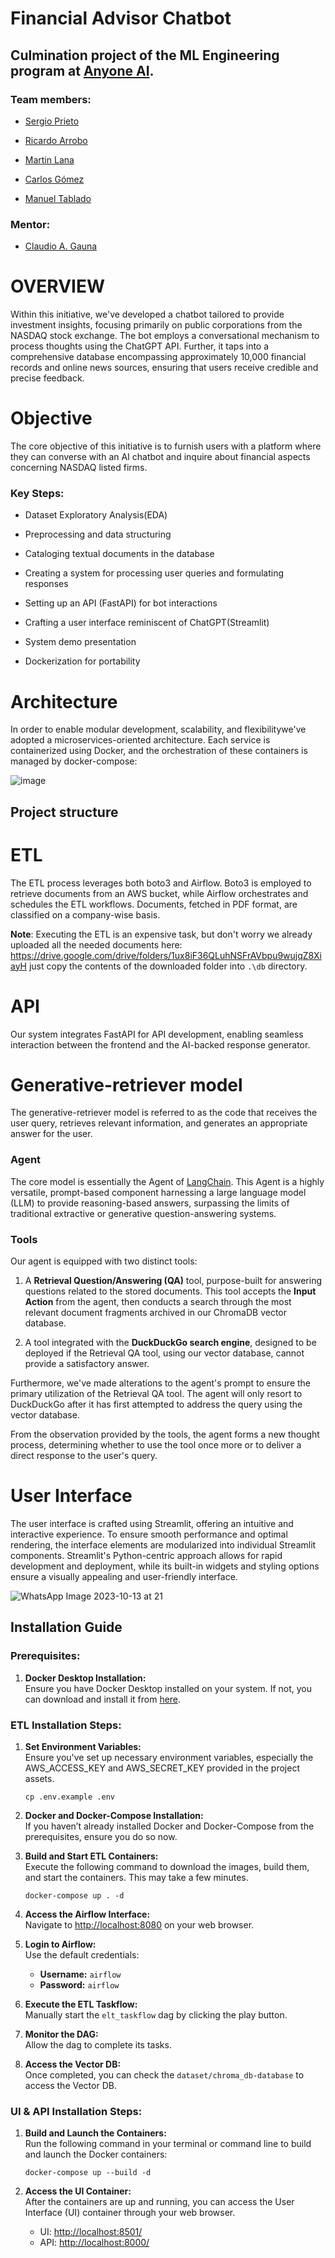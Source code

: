 # Financial Advisor Chatbot

## Culmination project of the ML Engineering program at  [Anyone AI](https://www.linkedin.com/school/anyone-ai/).

### Team members:

+ [Sergio Prieto](https://www.linkedin.com/in/serprieto/)

+ [Ricardo Arrobo](https://www.linkedin.com/in/krarroboc)

+ [Martin Lana](https://www.linkedin.com/in/mart%C3%ADn-ignacio-lana-bengut/)

+ [Carlos Gómez](https://www.linkedin.com/in/carlosgomez88)

+ [Manuel Tablado](https://www.linkedin.com/in/manuel-tablado/)

### Mentor:
+ [Claudio A. Gauna](https://www.linkedin.com/in/claudio-andres-gauna-2b697b97/)

# OVERVIEW
Within this initiative, we've developed a chatbot tailored to provide investment insights, focusing primarily on public corporations from the NASDAQ stock exchange. The bot employs a conversational mechanism to process thoughts using the ChatGPT API. Further, it taps into a comprehensive database encompassing approximately 10,000 financial records and online news sources, ensuring that users receive credible and precise feedback.
# Objective
The core objective of this initiative is to furnish users with a platform where they can converse with an AI chatbot and inquire about financial aspects concerning NASDAQ listed firms.
### Key Steps:

- Dataset Exploratory Analysis(EDA)

- Preprocessing and data structuring

- Cataloging textual documents in the database

- Creating a system for processing user queries and formulating responses

- Setting up an API (FastAPI) for bot interactions

- Crafting a user interface reminiscent of ChatGPT(Streamlit)

- System demo presentation

- Dockerization for portability 

# Architecture
In order to enable modular development, scalability, and flexibilitywe've adopted a microservices-oriented architecture. Each service is containerized using Docker, and the orchestration of these containers is managed by docker-compose:


![image](https://github.com/martinlanabengut/AngularProyect-MarketOnline/assets/53227496/e4fdd759-330b-4793-ad09-35dc042a3646)


## Project structure


# ETL
The ETL process leverages both boto3 and Airflow. Boto3 is employed to retrieve documents from an AWS bucket, while Airflow orchestrates and schedules the ETL workflows. Documents, fetched in PDF format, are classified on a company-wise basis.

**Note**: Executing the ETL is an expensive task, but don't worry we already uploaded all the needed documents here: https://drive.google.com/drive/folders/1ux8iF36QLuhNSFrAVbpu9wujqZ8XiayH just copy the contents of the downloaded folder into `.\db` directory.

# API
Our system integrates FastAPI for API development, enabling seamless interaction between the frontend and the AI-backed response generator.

# Generative-retriever model
The generative-retriever model is referred to as the code that receives the user query, retrieves relevant information, and generates an appropriate answer for the user.
### Agent
The core model is essentially the Agent of [LangChain](https://python.langchain.com/en/latest/index.html). This Agent is a highly versatile, prompt-based component harnessing a large language model (LLM) to provide reasoning-based answers, surpassing the limits of traditional extractive or generative question-answering systems.
### Tools
Our agent is equipped with two distinct tools:

1. A **Retrieval Question/Answering (QA)** tool, purpose-built for answering questions related to the stored documents. This tool accepts the **Input Action** from the agent, then conducts a search through the most relevant document fragments archived in our ChromaDB vector database.

2. A tool integrated with the **DuckDuckGo search engine**, designed to be deployed if the Retrieval QA tool, using our vector database, cannot provide a satisfactory answer.

Furthermore, we've made alterations to the agent's prompt to ensure the primary utilization of the Retrieval QA tool. The agent will only resort to DuckDuckGo after it has first attempted to address the query using the vector database.

From the observation provided by the tools, the agent forms a new thought process, determining whether to use the tool once more or to deliver a direct response to the user's query. 


# User Interface
The user interface is crafted using Streamlit, offering an intuitive and interactive experience. To ensure smooth performance and optimal rendering, the interface elements are modularized into individual Streamlit components. Streamlit's Python-centric approach allows for rapid development and deployment, while its built-in widgets and styling options ensure a visually appealing and user-friendly interface.

![WhatsApp Image 2023-10-13 at 21](https://github.com/martinlanabengut/AngularProyect-MarketOnline/assets/53227496/5760c68a-747f-4711-a83f-9c2bdd41e723)



## **Installation Guide**

### **Prerequisites:**
1. **Docker Desktop Installation:**  
   Ensure you have Docker Desktop installed on your system. If not, you can download and install it from [here](https://www.docker.com/products/docker-desktop).

### **ETL Installation Steps:**
1. **Set Environment Variables:**  
   Ensure you've set up necessary environment variables, especially the AWS_ACCESS_KEY and AWS_SECRET_KEY provided in the project assets.
   ```
   cp .env.example .env
   ```

2. **Docker and Docker-Compose Installation:**  
   If you haven’t already installed Docker and Docker-Compose from the prerequisites, ensure you do so now.

3. **Build and Start ETL Containers:**  
   Execute the following command to download the images, build them, and start the containers. This may take a few minutes.
   ```
   docker-compose up . -d
   ```

4. **Access the Airflow Interface:**  
   Navigate to [http://localhost:8080](http://localhost:8080) on your web browser.

5. **Login to Airflow:**  
   Use the default credentials:
   - **Username:** `airflow`
   - **Password:** `airflow`

6. **Execute the ETL Taskflow:**  
   Manually start the `elt_taskflow` dag by clicking the play button.

7. **Monitor the DAG:**  
   Allow the dag to complete its tasks.

8. **Access the Vector DB:**  
   Once completed, you can check the `dataset/chroma_db-database` to access the Vector DB.

### **UI & API Installation Steps:**
1. **Build and Launch the Containers:**  
   Run the following command in your terminal or command line to build and launch the Docker containers:
   ```
   docker-compose up --build -d
   ```

2. **Access the UI Container:**  
   After the containers are up and running, you can access the User Interface (UI) container through your web browser.

    - UI: [http://localhost:8501/](http://localhost:8501/)
    - API: [http://localhost:8000/](http://localhost:8000/)

